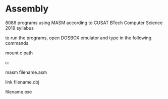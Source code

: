 # Assembly
8086 programs using MASM according to CUSAT BTech Computer Science 2019 syllabus

to run the programs, open DOSBOX emulator and type in the following commands

mount c path

c:

masm filename.asm

link filename.obj

filename.exe
